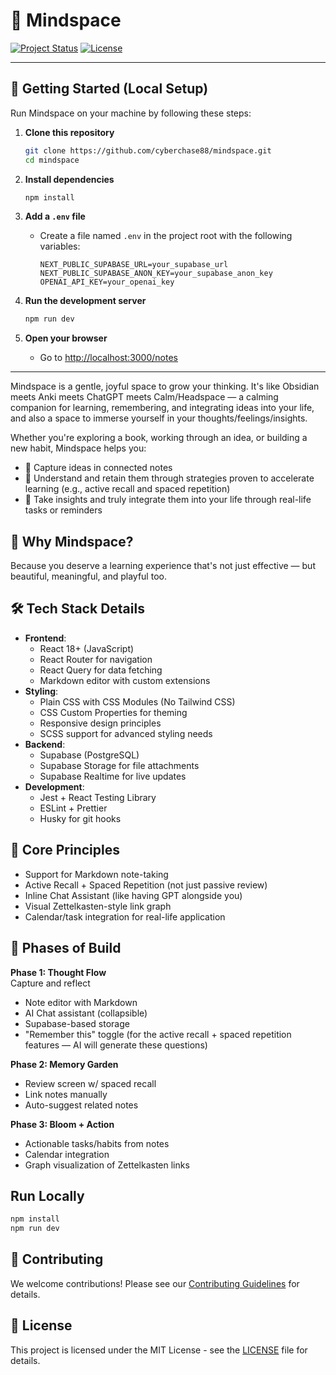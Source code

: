 # 🌿 Mindspace

[![Project Status](https://img.shields.io/badge/status-active-success.svg)]()
[![License](https://img.shields.io/badge/license-MIT-blue.svg)]()

---

## 🚀 Getting Started (Local Setup)

Run Mindspace on your machine by following these steps:

1. **Clone this repository**
   ```bash
   git clone https://github.com/cyberchase88/mindspace.git
   cd mindspace
   ```

2. **Install dependencies**
   ```bash
   npm install
   ```

3. **Add a `.env` file**
   - Create a file named `.env` in the project root with the following variables:
     ```
     NEXT_PUBLIC_SUPABASE_URL=your_supabase_url
     NEXT_PUBLIC_SUPABASE_ANON_KEY=your_supabase_anon_key
     OPENAI_API_KEY=your_openai_key
     ```

4. **Run the development server**
   ```bash
   npm run dev
   ```

5. **Open your browser**
   - Go to [http://localhost:3000/notes](http://localhost:3000/notes)

---

Mindspace is a gentle, joyful space to grow your thinking. It's like Obsidian meets Anki meets ChatGPT meets Calm/Headspace — a calming companion for learning, remembering, and integrating ideas into your life, and also a space to immerse yourself in your thoughts/feelings/insights.

Whether you're exploring a book, working through an idea, or building a new habit, Mindspace helps you:
- 🌱 Capture ideas in connected notes
- 🧠 Understand and retain them through strategies proven to accelerate learning (e.g., active recall and spaced repetition)
- 🔄 Take insights and truly integrate them into your life through real-life tasks or reminders

## 🌟 Why Mindspace?
Because you deserve a learning experience that's not just effective — but beautiful, meaningful, and playful too.

## 🛠 Tech Stack Details
- **Frontend**: 
  - React 18+ (JavaScript)
  - React Router for navigation
  - React Query for data fetching
  - Markdown editor with custom extensions
- **Styling**: 
  - Plain CSS with CSS Modules (No Tailwind CSS)
  - CSS Custom Properties for theming
  - Responsive design principles
  - SCSS support for advanced styling needs
- **Backend**: 
  - Supabase (PostgreSQL)
  - Supabase Storage for file attachments
  - Supabase Realtime for live updates
- **Development**:
  - Jest + React Testing Library
  - ESLint + Prettier
  - Husky for git hooks

## 🧪 Core Principles
- Support for Markdown note-taking
- Active Recall + Spaced Repetition (not just passive review)
- Inline Chat Assistant (like having GPT alongside you)
- Visual Zettelkasten-style link graph
- Calendar/task integration for real-life application

## 🚧 Phases of Build
**Phase 1: Thought Flow**  
Capture and reflect
- Note editor with Markdown
- AI Chat assistant (collapsible)
- Supabase-based storage
- "Remember this" toggle (for the active recall + spaced repetition features — AI will generate these questions)

**Phase 2: Memory Garden**  
- Review screen w/ spaced recall
- Link notes manually
- Auto-suggest related notes

**Phase 3: Bloom + Action**  
- Actionable tasks/habits from notes
- Calendar integration
- Graph visualization of Zettelkasten links

## Run Locally
```bash
npm install
npm run dev
```



## 🤝 Contributing
We welcome contributions! Please see our [Contributing Guidelines](CONTRIBUTING.md) for details.

## 📝 License
This project is licensed under the MIT License - see the [LICENSE](LICENSE) file for details.
